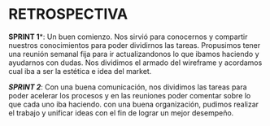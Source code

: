 # RETROSPECTIVA


**SPRINT 1***: Un buen comienzo. Nos sirvió para conocernos y compartir nuestros conocimientos para poder dividirnos las tareas. Propusimos tener una reunión semanal fija para ir actualizandonos lo que ibamos haciendo y ayudarnos con dudas. Nos dividimos el armado del wireframe y acordamos cual iba a ser la estética e idea del market.

***SPRINT 2***: Con una buena comunicación, nos dividimos las tareas para poder acelerar los procesos y en las reuniones poder comentar sobre lo que cada uno iba haciendo. con una buena organización, pudimos realizar el trabajo y unificar ideas con el fin de lograr un mejor desempeño.
